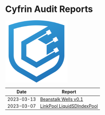 # Cyfrin Audit Reports

<img src="./cyfrin-logo.png" alt="Cyfrin" width="200" >

| Date       | Report                                                                               |
| ---------- | ------------------------------------------------------------------------------------ |
| 2023-03-13 | [Beanstalk Wells v0.1](./reports/2023-03-13-beanstalk_wells_v0.1.pdf)                |
| 2023-03-07 | [LinkPool LiquidSDIndexPool](./reports/2023-03-07-linkpool_liquid_sd_index_pool.pdf) |